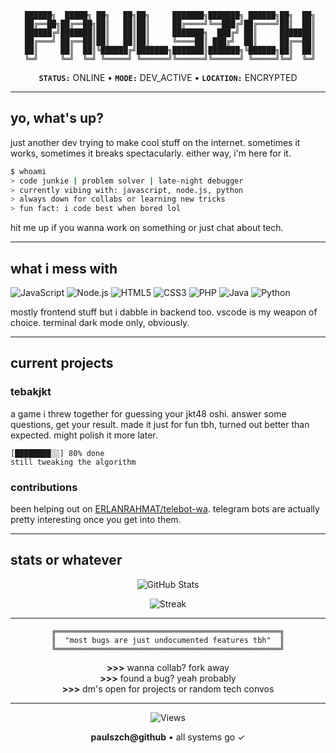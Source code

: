 <div align="center">

```
 ██████╗  █████╗ ██╗   ██╗██╗     ███████╗███████╗ ██████╗██╗  ██╗
 ██╔══██╗██╔══██╗██║   ██║██║     ██╔════╝╚══███╔╝██╔════╝██║  ██║
 ██████╔╝███████║██║   ██║██║     ███████╗  ███╔╝ ██║     ███████║
 ██╔═══╝ ██╔══██║██║   ██║██║     ╚════██║ ███╔╝  ██║     ██╔══██║
 ██║     ██║  ██║╚██████╔╝███████╗███████║███████╗╚██████╗██║  ██║
 ╚═╝     ╚═╝  ╚═╝ ╚═════╝ ╚══════╝╚══════╝╚══════╝ ╚═════╝╚═╝  ╚═╝
```

**`STATUS:`** ONLINE • **`MODE:`** DEV_ACTIVE • **`LOCATION:`** ENCRYPTED

</div>

---

## yo, what's up?

just another dev trying to make cool stuff on the internet. sometimes it works, sometimes it breaks spectacularly. either way, i'm here for it.

```bash
$ whoami
> code junkie | problem solver | late-night debugger
> currently vibing with: javascript, node.js, python
> always down for collabs or learning new tricks
> fun fact: i code best when bored lol
```

hit me up if you wanna work on something or just chat about tech.

---

## what i mess with

![JavaScript](https://img.shields.io/badge/◈_JavaScript-000?style=for-the-badge&logo=javascript&logoColor=F7DF1E)
![Node.js](https://img.shields.io/badge/◈_Node.js-000?style=for-the-badge&logo=node.js&logoColor=339933)
![HTML5](https://img.shields.io/badge/◈_HTML5-000?style=for-the-badge&logo=html5&logoColor=E34F26)
![CSS3](https://img.shields.io/badge/◈_CSS3-000?style=for-the-badge&logo=css3&logoColor=1572B6)
![PHP](https://img.shields.io/badge/◈_PHP-000?style=for-the-badge&logo=php&logoColor=777BB4)
![Java](https://img.shields.io/badge/◈_Java-000?style=for-the-badge&logo=openjdk&logoColor=007396)
![Python](https://img.shields.io/badge/◈_Python-000?style=for-the-badge&logo=python&logoColor=3776AB)

mostly frontend stuff but i dabble in backend too. vscode is my weapon of choice. terminal dark mode only, obviously.

---

## current projects

### **tebakjkt** 
a game i threw together for guessing your jkt48 oshi. answer some questions, get your result. made it just for fun tbh, turned out better than expected. might polish it more later.

```
[████████░░] 80% done
still tweaking the algorithm
```

### **contributions**
been helping out on [ERLANRAHMAT/telebot-wa](https://github.com/ERLANRAHMAT/telebot-wa). telegram bots are actually pretty interesting once you get into them.

---

## stats or whatever

<div align="center">

![GitHub Stats](https://github-readme-stats.vercel.app/api?username=paulszch&show_icons=true&theme=dark&bg_color=0d1117&border_color=00ff41&icon_color=00ff41&text_color=00ff41&title_color=00ff41&hide_border=true)

![Streak](https://github-readme-streak-stats.herokuapp.com/?user=paulszch&theme=dark&background=0d1117&border=00ff41&stroke=00ff41&ring=00ff41&fire=00ff41&currStreakLabel=00ff41&sideLabels=00ff41&currStreakNum=00ff41&sideNums=00ff41&dates=00ff41&hide_border=true)

</div>

---

<div align="center">

```
╔══════════════════════════════════════════════════╗
║  "most bugs are just undocumented features tbh"  ║
╚══════════════════════════════════════════════════╝
```

**>>>** wanna collab? fork away  
**>>>** found a bug? yeah probably  
**>>>** dm's open for projects or random tech convos

---

![Views](https://komarev.com/ghpvc/?username=paulszch&color=00ff41&style=flat-square&label=visitors)

**paulszch@github** • all systems go ✓

</div>
